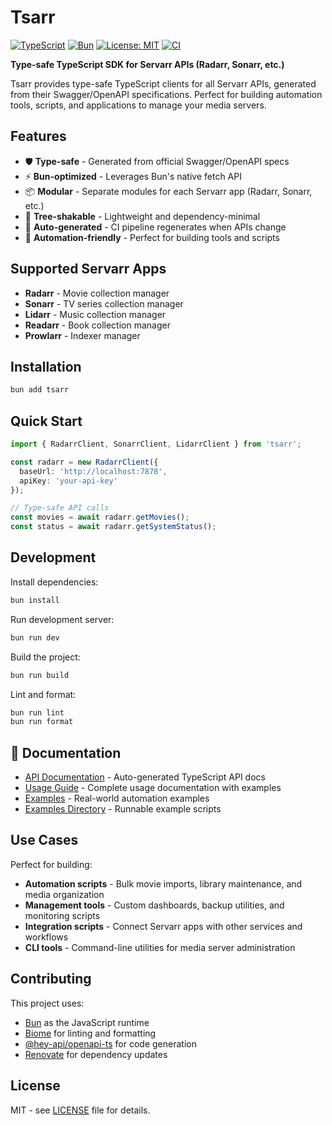 # Tsarr

[![TypeScript](https://img.shields.io/badge/TypeScript-007ACC?style=flat-square&logo=typescript&logoColor=white)](https://www.typescriptlang.org/)
[![Bun](https://img.shields.io/badge/Bun-000000?style=flat-square&logo=bun&logoColor=white)](https://bun.sh)
[![License: MIT](https://img.shields.io/badge/License-MIT-yellow.svg?style=flat-square)](https://opensource.org/licenses/MIT)
[![CI](https://github.com/robbeverhelst/Tsarr/workflows/CI/badge.svg)](https://github.com/robbeverhelst/Tsarr/actions)

**Type-safe TypeScript SDK for Servarr APIs (Radarr, Sonarr, etc.)**

Tsarr provides type-safe TypeScript clients for all Servarr APIs, generated from their Swagger/OpenAPI specifications. Perfect for building automation tools, scripts, and applications to manage your media servers.

## Features

- 🛡️ **Type-safe** - Generated from official Swagger/OpenAPI specs
- ⚡ **Bun-optimized** - Leverages Bun's native fetch API
- 📦 **Modular** - Separate modules for each Servarr app (Radarr, Sonarr, etc.)
- 🌳 **Tree-shakable** - Lightweight and dependency-minimal
- 🔄 **Auto-generated** - CI pipeline regenerates when APIs change
- 🤖 **Automation-friendly** - Perfect for building tools and scripts

## Supported Servarr Apps

- **Radarr** - Movie collection manager
- **Sonarr** - TV series collection manager  
- **Lidarr** - Music collection manager
- **Readarr** - Book collection manager
- **Prowlarr** - Indexer manager

## Installation

```bash
bun add tsarr
```

## Quick Start

```typescript
import { RadarrClient, SonarrClient, LidarrClient } from 'tsarr';

const radarr = new RadarrClient({
  baseUrl: 'http://localhost:7878',
  apiKey: 'your-api-key'
});

// Type-safe API calls
const movies = await radarr.getMovies();
const status = await radarr.getSystemStatus();
```

## Development

Install dependencies:

```bash
bun install
```

Run development server:

```bash
bun run dev
```

Build the project:

```bash
bun run build
```

Lint and format:

```bash
bun run lint
bun run format
```

## 📖 Documentation

- [API Documentation](https://robbeverhelst.github.io/tsarr/) - Auto-generated TypeScript API docs
- [Usage Guide](./docs/usage.md) - Complete usage documentation with examples
- [Examples](./docs/examples.md) - Real-world automation examples
- [Examples Directory](./examples/) - Runnable example scripts

## Use Cases

Perfect for building:
- **Automation scripts** - Bulk movie imports, library maintenance, and media organization
- **Management tools** - Custom dashboards, backup utilities, and monitoring scripts  
- **Integration scripts** - Connect Servarr apps with other services and workflows
- **CLI tools** - Command-line utilities for media server administration

## Contributing

This project uses:
- [Bun](https://bun.sh) as the JavaScript runtime
- [Biome](https://biomejs.dev) for linting and formatting
- [@hey-api/openapi-ts](https://github.com/hey-api/openapi-ts) for code generation
- [Renovate](https://renovatebot.com) for dependency updates

## License

MIT - see [LICENSE](LICENSE) file for details.
